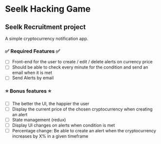 # Seelk Hacking Game

## Seelk Recruitment project

A simple cryptocurrency notification app.

### ✅  Required Features ✅
- [ ] Front-end for the user to create / edit / delete alerts on currency price
- [ ] Should be able to check every minute for the condition and send an email when it is met
- [ ] Send Alerts by email

### ⭐️ Bonus features ⭐️
- [ ] The better the UI, the happier the user
- [ ] Display the current price of the chosen cryptocurrency when creating an alert
- [ ] State management (redux)
- [ ] Display UI changes on alerts when condition is met
- [ ] Percentage change: Be able to create an alert when the cryptocurrency increases by X% in a given timeframe
